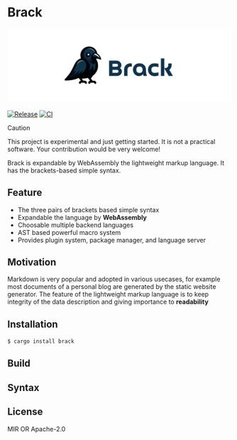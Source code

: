 # Brack

![](./brack-header.png)

[![Release](https://img.shields.io/github/v/release/brack-lang/brack.svg)](https://github.com/user/repository)
[![CI](https://github.com/brack-lang/brack/actions/workflows/ci.yml/badge.svg)](https://github.com/brack-lang/brack/actions/workflows/ci.yml)


> [!CAUTION]
> This project is experimental and just getting started. It is not a practical software. Your contribution would be very welcome!

Brack is expandable by WebAssembly the lightweight markup language.
It has the brackets-based simple syntax.

## Feature
- The three pairs of brackets based simple syntax
- Expandable the language by **WebAssembly**
- Choosable multiple backend languages
- AST based powerful macro system
- Provides plugin system, package manager, and language server

## Motivation
Markdown is very popular and adopted in various usecases, for example most documents of a personal blog are generated by the static website generator.
The feature of the lightweight markup language is to keep integrity of the data description and giving importance to **readability** 

## Installation

```sh
$ cargo install brack
```

## Build

## Syntax

## License
MIR OR Apache-2.0
